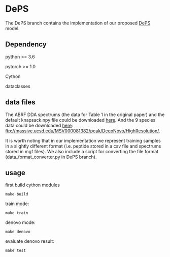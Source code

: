 # DePS

The DePS branch contains the implementation of our proposed [DePS](https://arxiv.org/abs/2203.08820) model.

## Dependency
python >= 3.6

pytorch >= 1.0

Cython

dataclasses

## data files

The ABRF DDA spectrums (the data for Table 1 in the original paper) and the default knapsack.npy file could be downloaded [here](https://drive.google.com/drive/folders/1sS9fTUjcwQukUVCXLzAUufbpR0UjJfSc?usp=sharing).
And the 9 species data could be downloaded [here](ftp://massive.ucsd.edu/MSV000081382/peak/DeepNovo/HighResolution/): ftp://massive.ucsd.edu/MSV000081382/peak/DeepNovo/HighResolution/. 

It is worth noting that
 in our implementation we represent training samples in a slightly different format (i.e. peptide stored in a csv file and spectrums stored in mgf files).
 We also include a script for converting the file format (data_format_converter.py in DePS branch).

## usage
first build cython modules

~~~
make build
~~~

train mode:

~~~
make train
~~~

denovo mode:

~~~
make denovo
~~~

evaluate denovo result:

~~~
make test
~~~




